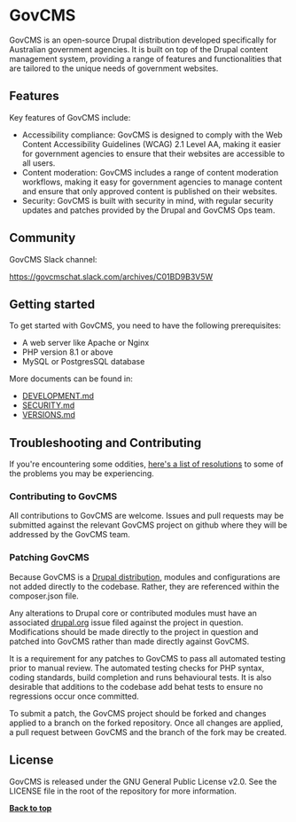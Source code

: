 # GovCMS

GovCMS is an open-source Drupal distribution developed specifically for Australian government agencies. It is built on
top of the Drupal content management system, providing a range of features and functionalities that are tailored to the
unique needs of government websites.

## Features

Key features of GovCMS include:

- Accessibility compliance: GovCMS is designed to comply with the Web Content Accessibility Guidelines (WCAG) 2.1 Level
  AA, making it easier for government agencies to ensure that their websites are accessible to all users.
- Content moderation: GovCMS includes a range of content moderation workflows, making it easy for government agencies to
  manage content and ensure that only approved content is published on their websites.
- Security: GovCMS is built with security in mind, with regular security updates and patches provided by the Drupal and
  GovCMS Ops team.

## Community

GovCMS Slack channel:

https://govcmschat.slack.com/archives/C01BD9B3V5W

## Getting started

To get started with GovCMS, you need to have the following prerequisites:

- A web server like Apache or Nginx
- PHP version 8.1 or above
- MySQL or PostgresSQL database

More documents can be found in:

- [DEVELOPMENT.md](DEVELOPMENT.md)
- [SECURITY.md](SECURITY.md)
- [VERSIONS.md](VERSIONS.md)

## Troubleshooting and Contributing

If you're encountering some
oddities, [here's a list of resolutions](https://github.com/GovCMS/GovCMS/wiki/Troubleshooting) to some of the problems
you may be experiencing.

### Contributing to GovCMS

All contributions to GovCMS are welcome. Issues and pull requests may be submitted against the relevant GovCMS project
on github where they will be addressed by the GovCMS team.

### Patching GovCMS

Because GovCMS is a [Drupal distribution](https://www.drupal.org/documentation/build/distributions), modules and
configurations are not added directly to the codebase. Rather, they are referenced within the composer.json file.

Any alterations to Drupal core or contributed modules must have an associated [drupal.org](https://www.drupal.org) issue
filed against the project in question. Modifications should be made directly to the project in question and patched into
GovCMS rather than made directly against GovCMS.

It is a requirement for any patches to GovCMS to pass all automated testing prior to manual review. The automated
testing checks for PHP syntax, coding standards, build completion and runs behavioural tests. It is also desirable that
additions to the codebase add behat tests to ensure no regressions occur once committed.

To submit a patch, the GovCMS project should be forked and changes applied to a branch on the forked repository. Once
all changes are applied, a pull request between GovCMS and the branch of the fork may be created.

## License

GovCMS is released under the GNU General Public License v2.0. See the LICENSE file in the root of the repository for
more information.

**[Back to top](#govcms)**
